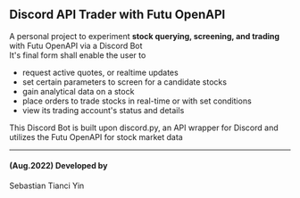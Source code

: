 ## Discord API Trader with Futu OpenAPI
A personal project to experiment **stock querying, screening, and trading** with Futu OpenAPI via a Discord Bot  
It's final form shall enable the user to 
- request active quotes, or realtime updates
- set certain parameters to screen for a candidate stocks
- gain analytical data on a stock
- place orders to trade stocks in real-time or with set conditions
- view its trading account's status and details  
  
This Discord Bot is built upon discord.py, an API wrapper for Discord and utilizes the Futu OpenAPI for stock market data

---
#### (Aug.2022) Developed by
Sebastian Tianci Yin 
